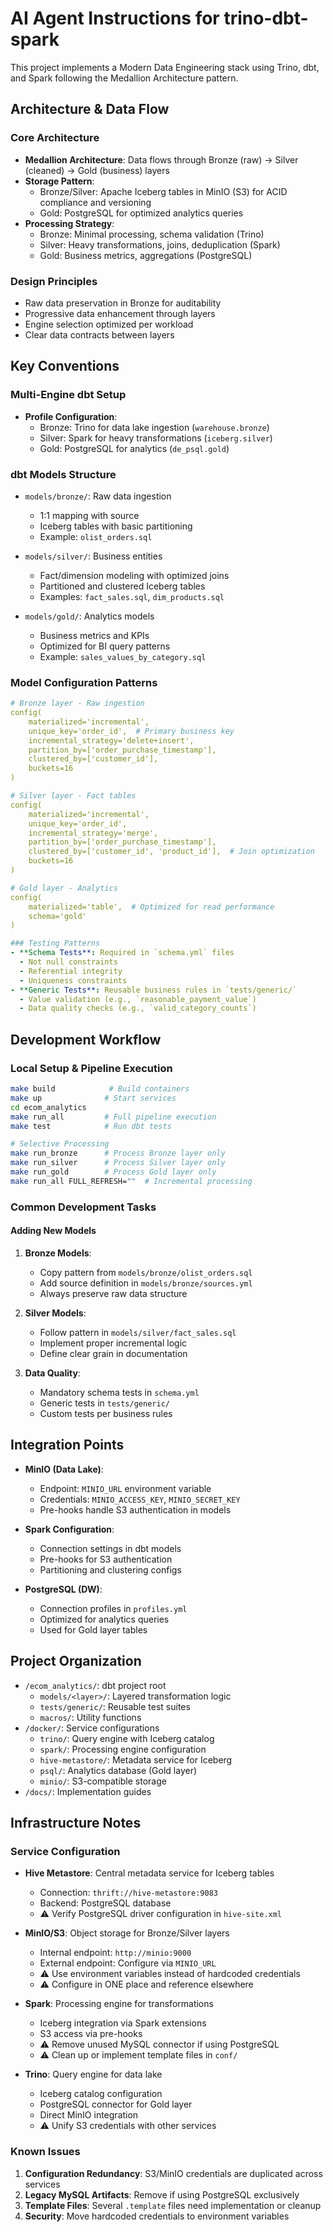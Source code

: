# AI Agent Instructions for trino-dbt-spark

This project implements a Modern Data Engineering stack using Trino, dbt, and Spark following the Medallion Architecture pattern.

## Architecture & Data Flow

### Core Architecture
- **Medallion Architecture**: Data flows through Bronze (raw) → Silver (cleaned) → Gold (business) layers
- **Storage Pattern**: 
  - Bronze/Silver: Apache Iceberg tables in MinIO (S3) for ACID compliance and versioning
  - Gold: PostgreSQL for optimized analytics queries
- **Processing Strategy**:
  - Bronze: Minimal processing, schema validation (Trino)
  - Silver: Heavy transformations, joins, deduplication (Spark)
  - Gold: Business metrics, aggregations (PostgreSQL)

### Design Principles
- Raw data preservation in Bronze for auditability
- Progressive data enhancement through layers
- Engine selection optimized per workload
- Clear data contracts between layers

## Key Conventions

### Multi-Engine dbt Setup
- **Profile Configuration**:
  - Bronze: Trino for data lake ingestion (`warehouse.bronze`)
  - Silver: Spark for heavy transformations (`iceberg.silver`)
  - Gold: PostgreSQL for analytics (`de_psql.gold`)

### dbt Models Structure
- `models/bronze/`: Raw data ingestion
  - 1:1 mapping with source
  - Iceberg tables with basic partitioning
  - Example: `olist_orders.sql`

- `models/silver/`: Business entities
  - Fact/dimension modeling with optimized joins
  - Partitioned and clustered Iceberg tables
  - Examples: `fact_sales.sql`, `dim_products.sql`

- `models/gold/`: Analytics models
  - Business metrics and KPIs
  - Optimized for BI query patterns
  - Example: `sales_values_by_category.sql`

### Model Configuration Patterns
```yaml
# Bronze layer - Raw ingestion
config(
    materialized='incremental',
    unique_key='order_id',  # Primary business key
    incremental_strategy='delete+insert',
    partition_by=['order_purchase_timestamp'],
    clustered_by=['customer_id'],
    buckets=16
)

# Silver layer - Fact tables
config(
    materialized='incremental',
    unique_key='order_id',
    incremental_strategy='merge',
    partition_by=['order_purchase_timestamp'],
    clustered_by=['customer_id', 'product_id'],  # Join optimization
    buckets=16
)

# Gold layer - Analytics
config(
    materialized='table',  # Optimized for read performance
    schema='gold'
)

### Testing Patterns
- **Schema Tests**: Required in `schema.yml` files
  - Not null constraints
  - Referential integrity
  - Uniqueness constraints
- **Generic Tests**: Reusable business rules in `tests/generic/`
  - Value validation (e.g., `reasonable_payment_value`)
  - Data quality checks (e.g., `valid_category_counts`)
```

## Development Workflow

### Local Setup & Pipeline Execution
```bash
make build            # Build containers
make up              # Start services
cd ecom_analytics    
make run_all         # Full pipeline execution
make test            # Run dbt tests

# Selective Processing
make run_bronze      # Process Bronze layer only
make run_silver      # Process Silver layer only
make run_gold        # Process Gold layer only
make run_all FULL_REFRESH=""  # Incremental processing
```

### Common Development Tasks

#### Adding New Models
1. **Bronze Models**: 
   - Copy pattern from `models/bronze/olist_orders.sql`
   - Add source definition in `models/bronze/sources.yml`
   - Always preserve raw data structure

2. **Silver Models**:
   - Follow pattern in `models/silver/fact_sales.sql` 
   - Implement proper incremental logic
   - Define clear grain in documentation

3. **Data Quality**:
   - Mandatory schema tests in `schema.yml`
   - Generic tests in `tests/generic/`
   - Custom tests per business rules

## Integration Points
- **MinIO (Data Lake)**:
  - Endpoint: `MINIO_URL` environment variable
  - Credentials: `MINIO_ACCESS_KEY`, `MINIO_SECRET_KEY`
  - Pre-hooks handle S3 authentication in models
  
- **Spark Configuration**:
  - Connection settings in dbt models
  - Pre-hooks for S3 authentication
  - Partitioning and clustering configs

- **PostgreSQL (DW)**:
  - Connection profiles in `profiles.yml`
  - Optimized for analytics queries
  - Used for Gold layer tables

## Project Organization
- `/ecom_analytics/`: dbt project root
  - `models/<layer>/`: Layered transformation logic
  - `tests/generic/`: Reusable test suites
  - `macros/`: Utility functions
- `/docker/`: Service configurations
  - `trino/`: Query engine with Iceberg catalog
  - `spark/`: Processing engine configuration
  - `hive-metastore/`: Metadata service for Iceberg
  - `psql/`: Analytics database (Gold layer)
  - `minio/`: S3-compatible storage
- `/docs/`: Implementation guides

## Infrastructure Notes

### Service Configuration
- **Hive Metastore**: Central metadata service for Iceberg tables
  - Connection: `thrift://hive-metastore:9083`
  - Backend: PostgreSQL database
  - ⚠️ Verify PostgreSQL driver configuration in `hive-site.xml`
  
- **MinIO/S3**: Object storage for Bronze/Silver layers
  - Internal endpoint: `http://minio:9000`
  - External endpoint: Configure via `MINIO_URL`
  - ⚠️ Use environment variables instead of hardcoded credentials
  - ⚠️ Configure in ONE place and reference elsewhere

- **Spark**: Processing engine for transformations
  - Iceberg integration via Spark extensions
  - S3 access via pre-hooks
  - ⚠️ Remove unused MySQL connector if using PostgreSQL
  - ⚠️ Clean up or implement template files in `conf/`

- **Trino**: Query engine for data lake
  - Iceberg catalog configuration
  - PostgreSQL connector for Gold layer
  - Direct MinIO integration
  - ⚠️ Unify S3 credentials with other services

### Known Issues
1. **Configuration Redundancy**: S3/MinIO credentials are duplicated across services
2. **Legacy MySQL Artifacts**: Remove if using PostgreSQL exclusively
3. **Template Files**: Several `.template` files need implementation or cleanup
4. **Security**: Move hardcoded credentials to environment variables
